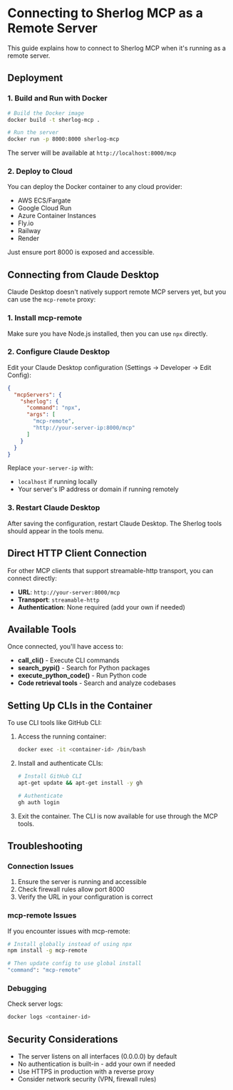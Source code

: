 # Connecting to Sherlog MCP as a Remote Server

This guide explains how to connect to Sherlog MCP when it's running as a remote server.

## Deployment

### 1. Build and Run with Docker

```bash
# Build the Docker image
docker build -t sherlog-mcp .

# Run the server
docker run -p 8000:8000 sherlog-mcp
```

The server will be available at `http://localhost:8000/mcp`

### 2. Deploy to Cloud

You can deploy the Docker container to any cloud provider:
- AWS ECS/Fargate
- Google Cloud Run
- Azure Container Instances
- Fly.io
- Railway
- Render

Just ensure port 8000 is exposed and accessible.

## Connecting from Claude Desktop

Claude Desktop doesn't natively support remote MCP servers yet, but you can use the `mcp-remote` proxy:

### 1. Install mcp-remote

Make sure you have Node.js installed, then you can use `npx` directly.

### 2. Configure Claude Desktop

Edit your Claude Desktop configuration (Settings → Developer → Edit Config):

```json
{
  "mcpServers": {
    "sherlog": {
      "command": "npx",
      "args": [
        "mcp-remote",
        "http://your-server-ip:8000/mcp"
      ]
    }
  }
}
```

Replace `your-server-ip` with:
- `localhost` if running locally
- Your server's IP address or domain if running remotely

### 3. Restart Claude Desktop

After saving the configuration, restart Claude Desktop. The Sherlog tools should appear in the tools menu.

## Direct HTTP Client Connection

For other MCP clients that support streamable-http transport, you can connect directly:

- **URL**: `http://your-server:8000/mcp`
- **Transport**: `streamable-http`
- **Authentication**: None required (add your own if needed)

## Available Tools

Once connected, you'll have access to:

- **call_cli()** - Execute CLI commands
- **search_pypi()** - Search for Python packages
- **execute_python_code()** - Run Python code
- **Code retrieval tools** - Search and analyze codebases

## Setting Up CLIs in the Container

To use CLI tools like GitHub CLI:

1. Access the running container:
   ```bash
   docker exec -it <container-id> /bin/bash
   ```

2. Install and authenticate CLIs:
   ```bash
   # Install GitHub CLI
   apt-get update && apt-get install -y gh
   
   # Authenticate
   gh auth login
   ```

3. Exit the container. The CLI is now available for use through the MCP tools.

## Troubleshooting

### Connection Issues

1. Ensure the server is running and accessible
2. Check firewall rules allow port 8000
3. Verify the URL in your configuration is correct

### mcp-remote Issues

If you encounter issues with mcp-remote:

```bash
# Install globally instead of using npx
npm install -g mcp-remote

# Then update config to use global install
"command": "mcp-remote"
```

### Debugging

Check server logs:
```bash
docker logs <container-id>
```

## Security Considerations

- The server listens on all interfaces (0.0.0.0) by default
- No authentication is built-in - add your own if needed
- Use HTTPS in production with a reverse proxy
- Consider network security (VPN, firewall rules)